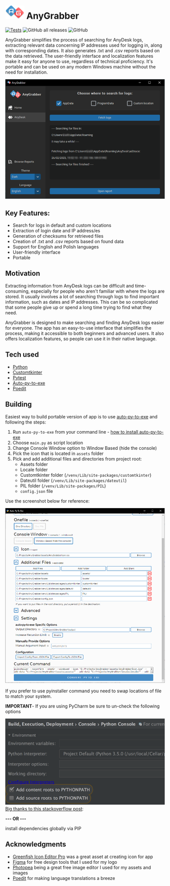 # <img src="./assets/AnyGrabberLogo.png" alt="Logo" width="60">  AnyGrabber

[![Tests](https://github.com/Kielx/AnyGrabber/actions/workflows/tests.yml/badge.svg)](https://github.com/Kielx/AnyGrabber/actions/workflows/tests.yml)
![GitHub all releases](https://img.shields.io/github/downloads/kielx/AnyGrabber/total)
![GitHub](https://img.shields.io/github/license/kielx/Anygrabber)


AnyGrabber simplifies the process of searching for AnyDesk logs, extracting relevant data concerning IP addresses used
for logging
in, along with corresponding dates. It also generates .txt and
.csv reports based on the data retrieved. The user-friendly interface and localization features make it easy for anyone
to use, regardless of technical proficiency. It's portable and can be used on any modern Windows machine without the need for
installation.

![App screenshot](./assets_readme/screenshot1.png)

## Key Features:

- Search for logs in default and custom locations
- Extraction of login date and IP address/es
- Generation of checksums for retrieved files
- Creation of .txt and .csv reports based on found data
- Support for English and Polish languages
- User-friendly interface
- Portable

## Motivation

Extracting information from AnyDesk logs can be difficult and time-consuming, especially for people who aren't familiar
with where the logs are stored. It usually involves a lot of searching through logs to find important
information, such as dates and IP addresses. This can be so complicated that some people give up or spend a long time
trying to find what they need.

AnyGrabber is designed to make searching and finding AnyDesk logs easier for everyone. The app has an easy-to-use
interface that simplifies the process, making it accessible to both beginners and advanced users. It also offers
localization features, so people can use it in their native language.

## Tech used

- [Python](https://www.python.org/)
- [Customtkinter](https://github.com/TomSchimansky/CustomTkinter)
- [Pytest](https://docs.pytest.org/en/7.3.x/)
- [Auto-py-to-exe](https://pypi.org/project/auto-py-to-exe/)
- [Poedit](https://poedit.net/)

## Building

Easiest way to build portable version of app is to use [auto-py-to-exe](https://pypi.org/project/auto-py-to-exe/)  and
following the steps:

1. Run `auto-py-to-exe` from your command line - [how to install auto-py-to-exe](https://pypi.org/project/auto-py-to-exe/)
1. Choose `main.py` as script location
2. Change Console Window option to Window Based (hide the console)
3. Pick the icon that is located in `assets` folder
4. Pick and add additional files and directories from project root:
    - Assets folder
    - Locale folder
    - Customtkinter folder (`/venv/Lib/site-packages/customtkinter`)
    - Dateutil folder (`/venv/Lib/site-packages/dateutil`)
    - PIL folder (`/venv/Lib/site-packages/PIL`)
    - `config.json` file

Use the screenshot below for reference:

![py-to-exe](./assets_readme/Auto-py-to-exe.png)

If you prefer to use pyinstaller command you need to swap locations of file to match your system.

**IMPORTANT**- If you are using PyCharm be sure to un-check the following options

![py-to-exe](./assets_readme/Auto-py-to-exe2.png)
[Big thanks to this stackoverflow post](https://stackoverflow.com/questions/36618749/module-imports-work-in-pycharm-dont-work-in-python-idle/36618847#36618847):

**--- OR ---**

install dependencies globally via PIP

## Acknowledgments

- [Greenfish Icon Editor Pro](http://greenfishsoftware.org/gfie.php) was a great asset at creating icon for app
- [Figma](https://figma.com) for free design tools that I used for my logo
- [Photopea](https://photopea.com) being a great free image editor I used for my assets and images
- [Poedit](https://poedit.net/) for making language translations a breeze


